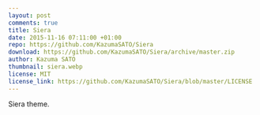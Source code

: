 ```yaml
---
layout: post
comments: true
title: Siera
date: 2015-11-16 07:11:00 +01:00
repo: https://github.com/KazumaSATO/Siera
download: https://github.com/KazumaSATO/Siera/archive/master.zip
author: Kazuma SATO
thumbnail: siera.webp
license: MIT
license_link: https://github.com/KazumaSATO/Siera/blob/master/LICENSE
---
```


Siera theme.
